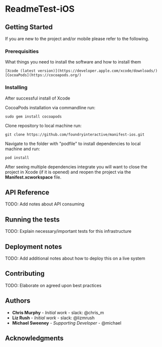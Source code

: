 # ReadmeTest-iOS

## Getting Started

If you are new to the project and/or mobile please refer to the following.

### Prerequisities

What things you need to install the software and how to install them

```
[Xcode (latest version)](https://developer.apple.com/xcode/downloads/)
[CocoaPods](https://cocoapods.org/)
```

### Installing

After successful install of Xcode

CocoaPods installation via commandline run:

```
sudo gem install cocoapods
```

Clone repository to local machine run:

```
git clone https://github.com/foundryinteractive/manifest-ios.git
```

Navigate to the folder with "podfile" to install dependencies to local machine and run:

```
pod install
```

After seeing multiple dependencies integrate you will want to close the project in Xcode (if it is opened) and reopen the project via the **Manifest.xcworkspace** file.

## API Reference

TODO: Add notes about API consuming

## Running the tests

TODO: Explain necessary/important tests for this infrastructure

## Deployment notes

TODO: Add additional notes about how to deploy this on a live system

## Contributing

TODO: Elaborate on agreed upon best practices

## Authors

* **Chris Murphy** - *Initial work* - slack: @chris_m
* **Liz Rush** - *Initial work* - slack: @lizmrush
* **Michael Sweeney** - *Supporting Developer* - @michael

## Acknowledgments
